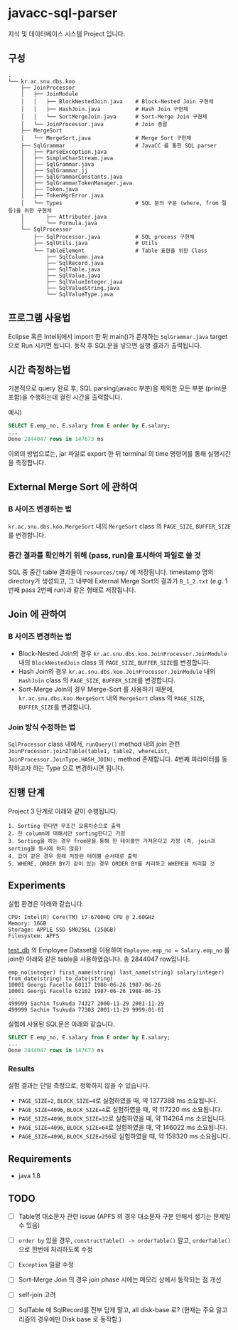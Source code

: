 # javacc-sql-parser

지식 및 데이터베이스 시스템 Project 입니다.


## 구성

```
.
└── kr.ac.snu.dbs.koo
    ├── JoinProcessor
    │   ├── JoinModule
    │   │   ├── BlockNestedJoin.java    # Block-Nested Join 구현체
    │   │   ├── HashJoin.java           # Hash Join 구현체
    │   │   └── SortMergeJoin.java      # Sort-Merge Join 구현체
    │   └── JoinProcessor.java          # Join 총괄 
    ├── MergeSort                       
    │   └── MergeSort.java              # Merge Sort 구현체
    ├── SqlGrammar                      # JavaCC 를 통한 SQL parser
    │   ├── ParseException.java
    │   ├── SimpleCharStream.java
    │   ├── SqlGrammar.java
    │   ├── SqlGrammar.jj
    │   ├── SqlGrammarConstants.java
    │   ├── SqlGrammarTokenManager.java
    │   ├── Token.java
    │   ├── TokenMgrError.java
    │   └── Types                       # SQL 문의 구문 (where, from 절 등)을 위한 구현체
    │       ├── Attributer.java
    │       └── Formula.java
    └── SqlProcessor                    
        ├── SqlProcessor.java           # SQL process 구현체
        ├── SqlUtils.java               # Utils
        └── TableElement                # Table 표현을 위한 Class
            ├── SqlColumn.java
            ├── SqlRecord.java
            ├── SqlTable.java
            ├── SqlValue.java
            ├── SqlValueInteger.java
            ├── SqlValueString.java
            └── SqlValueType.java
```  
    
## 프로그램 사용법

Eclipse 혹은 Intellij에서 import 한 뒤 main()가 존재하는 `SqlGrammar.java` target으로 Run 시키면 됩니다. 동작 후 SQL문을 넣으면 실행 결과가 출력됩니다.

## 시간 측정하는법

기본적으로 query 완료 후, SQL parsing(javacc 부분)을 제외한 모든 부분 (print문 포함)을 수행하는데 걸린 시간을 출력합니다.

예시)
``` sql
SELECT E.emp_no, E.salary from E order by E.salary;
...
Done 2844047 rows in 147673 ms
```

이외의 방법으로는, jar 파일로 export 한 뒤 terminal 의 time 명령어를 통해 실행시간을 측정합니다.


## External Merge Sort 에 관하여

### B 사이즈 변경하는 법

`kr.ac.snu.dbs.koo.MergeSort` 내의 `MergeSort` class 의 `PAGE_SIZE`, `BUFFER_SIZE`를 변경합니다.

### 중간 결과를 확인하기 위해 (pass, run)을 표시하여 파일로 쓸 것

SQL 중 중간 table 결과들이 `resources/tmp/` 에 저장됩니다.
timestamp 명의 directory가 생성되고, 그 내부에 External Merge Sort의 결과가 `B_1_2.txt` (e.g. 1번째 pass 2번째 run)과 같은 형태로 저장됩니다.


## Join 에 관하여

### B 사이즈 변경하는 법

- Block-Nested Join의 경우 `kr.ac.snu.dbs.koo.JoinProcessor.JoinModule` 내의 `BlockNestedJoin` class 의 `PAGE_SIZE`, `BUFFER_SIZE`를 변경합니다.
- Hash Join의 경우 `kr.ac.snu.dbs.koo.JoinProcessor.JoinModule` 내의 `HashJoin` class 의 `PAGE_SIZE`, `BUFFER_SIZE`를 변경합니다.
- Sort-Merge Join의 경우 Merge-Sort 를 사용하기 때문에, `kr.ac.snu.dbs.koo.MergeSort` 내의 `MergeSort` class 의 `PAGE_SIZE`, `BUFFER_SIZE`를 변경합니다.


### Join 방식 수정하는 법

`SqlProcessor` class 내에서, `runQuery()` method 내의 join 관련 `JoinProcessor.join2Table(table1, table2, whereList, JoinProcessor.JoinType.HASH_JOIN);` method 존재합니다.
4번째 파라미터를 동작하고자 하는 Type 으로 변경하시면 됩니다. 


## 진행 단계

Project 3 단계로 아래와 같이 수행됩니다. 

```
1. Sorting 한다면 무조건 오름차순으로 출력
2. 한 column에 대해서만 sorting한다고 가정
3. Sorting을 하는 경우 from문을 통해 한 테이블만 가져온다고 가정 (즉, join과 sorting을 동시에 하지 않음)
4. 값이 같은 경우 원래 저장된 테이블 순서대로 출력 
5. WHERE, ORDER BY가 같이 있는 경우 ORDER BY를 처리하고 WHERE을 처리할 것
```

## Experiments

실험 환경은 아래와 같습니다.

```
CPU: Intel(R) Core(TM) i7-6700HQ CPU @ 2.60GHz
Memory: 16GB
Storage: APPLE SSD SM0256L (250GB)
Filesystem: APFS
```

[test_db](https://github.com/datacharmer/test_db) 의 Employee Dataset을 이용하여 `Employee.emp_no = Salary.emp_no` 를 join한 아래와 같은 table을 사용하였습니다. 총 2844047 row입니다.
```
emp_no(integer) first_name(string) last_name(string) salary(integer) from_date(string) to_date(string)
10001 Georgi Facello 60117 1986-06-26 1987-06-26
10001 Georgi Facello 62102 1987-06-26 1988-06-25
...
499999 Sachin Tsukuda 74327 2000-11-29 2001-11-29
499999 Sachin Tsukuda 77303 2001-11-29 9999-01-01
```

실험에 사용된 SQL문은 아래와 같습니다.
```sql
SELECT E.emp_no, E.salary from E order by E.salary;
...
Done 2844047 rows in 147673 ms
```

### Results

실험 결과는 단일 측정으로, 정확하지 않을 수 있습니다.

- `PAGE_SIZE=2`, `BLOCK_SIZE=4`로 실험하였을 때, 약 1377388 ms 소요됩니다.
- `PAGE_SIZE=4096`, `BLOCK_SIZE=4`로 실험하였을 때, 약 117220 ms 소요됩니다.
- `PAGE_SIZE=4096`, `BLOCK_SIZE=32`로 실험하였을 때, 약 114264 ms 소요됩니다.
- `PAGE_SIZE=4096`, `BLOCK_SIZE=64`로 실험하였을 때, 약 146022 ms 소요됩니다.
- `PAGE_SIZE=4096`, `BLOCK_SIZE=256`로 실험하였을 때, 약 158320 ms 소요됩니다.


## Requirements 

- java 1.8


## TODO
- [ ] Table명 대소문자 관련 issue (APFS 의 경우 대소문자 구분 안해서 생기는 문제일 수 있음)
- [ ] `order by` 있을 경우, `constructTable() -> orderTable()` 말고, `orderTable()` 으로 한번에 처리하도록 수정
- [ ] `Exception` 일괄 수정
- [ ] Sort-Merge Join 의 경우 join phase 시에는 메모리 상에서 동작되는 점 개선
- [ ] self-join 고려
- [ ] SqlTable 에 SqlRecord를 전부 담제 말고, all disk-base 로? (현재는 주요 알고리즘의 경우에만 Disk base 로 동작함.)

